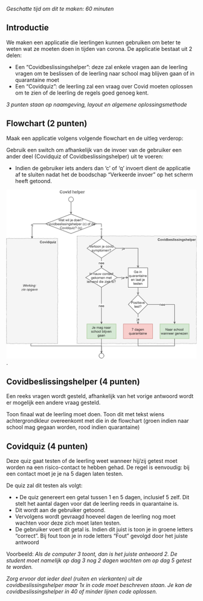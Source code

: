 *Geschatte tijd om dit te maken: 60 minuten*

## Introductie
We maken een applicatie die leerlingen kunnen gebruiken om beter te weten wat ze moeten doen in tijden van corona.
De applicatie bestaat uit 2 delen:
* Een “Covidbeslissingshelper”: deze zal enkele vragen aan de leerling vragen om te beslissen of de leerling naar school mag blijven gaan of in quarantaine moet
* Een “Covidquiz”: de leerling zal een vraag over Covid moeten oplossen om te zien of de leerling de regels goed genoeg kent.

*3 punten staan op naamgeving, layout en algemene oplossingsmethode*
## Flowchart (2 punten)
Maak een applicatie volgens volgende flowchart en de uitleg verderop:

Gebruik een switch om afhankelijk van de invoer van de gebruiker een ander deel (Covidquiz of Covidbeslissingshelper) uit te voeren:
* Indien de gebruiker iets anders dan ‘c’ of ‘q’ invoert dient de applicatie af te sluiten nadat het de boodschap “Verkeerde invoer” op het scherm heeft getoond.


![Rechterklik op de afbeelding en bewaar of kopieer deze om ze vergroot in je eigen tekenprogramma te zien](../../assets/2_beslissingen/covid.png). 


## Covidbeslissingshelper (4 punten)
Een reeks vragen wordt gesteld, afhankelijk van het vorige antwoord wordt er mogelijk een andere vraag gesteld.

Toon finaal wat de leerling moet doen. Toon dit met tekst wiens achtergrondkleur overeenkomt met die in de flowchart (groen indien naar school mag gegaan worden, rood indien quarantaine)
## Covidquiz (4 punten)
Deze quiz gaat testen of de leerling weet wanneer hij/zij getest moet worden na een risico-contact te hebben gehad. De regel is eenvoudig: bij een contact moet je je na 5 dagen laten testen.

De quiz zal dit testen als volgt:
* •	De quiz genereert een getal tussen 1 en 5 dagen, inclusief 5 zelf. Dit stelt het aantal dagen voor dat de leerling reeds in quarantaine is.
* Dit wordt aan de gebruiker getoond.
* Vervolgens wordt gevraagd hoeveel dagen de leerling nog moet wachten voor deze zich moet laten testen.
* De gebruiker voert dit getal is. Indien dit juist is toon je in groene letters “correct”. Bij fout toon je in rode letters “Fout” gevolgd door het juiste antwoord

Voorbeeld:
*Als de computer 3 toont, dan is het juiste antwoord 2. De student moet namelijk op dag 3 nog 2 dagen wachten om op dag 5 getest te worden.*


*Zorg ervoor dat ieder  deel (ruiten en vierkanten) uit de covidbeslissingshelper maar 1x in code moet beschreven staan. Je kan de covidbeslissingshelper in 40 of minder lijnen code oplossen.*